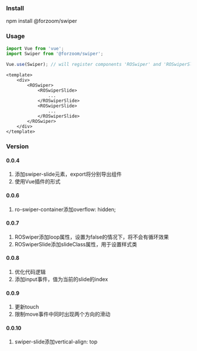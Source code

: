 ### Install

npm install @forzoom/swiper

### Usage

```javascript
import Vue from 'vue';
import Swiper from '@forzoom/swiper';

Vue.use(Swiper); // will register components 'ROSwiper' and 'ROSwiperSlide'
```

```
<template>
	<div>
		<ROSwiper>
			<ROSwiperSlide>
				...
			</ROSwiperSlide>
			<ROSwiperSlide>
				...
			</ROSwiperSlide>
		</ROSwiper>
	</div>
</template>
```

### Version

#### 0.0.4

1. 添加swiper-slide元素，export将分别导出组件
2. 使用Vue插件的形式

#### 0.0.6

1. ro-swiper-container添加overflow: hidden;

#### 0.0.7

1. ROSwiper添加loop属性，设置为false的情况下，将不会有循环效果
1. ROSwiperSlide添加slideClass属性，用于设置样式类

#### 0.0.8

1. 优化代码逻辑
1. 添加input事件，值为当前的slide的index

#### 0.0.9

1. 更新touch
1. 限制move事件中同时出现两个方向的滑动

#### 0.0.10

1. swiper-slide添加vertical-align: top